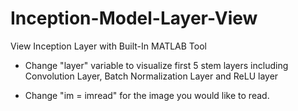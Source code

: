 # Inception-Model-Layer-View
View Inception Layer with Built-In MATLAB Tool

- Change "layer" variable to visualize first 5 stem layers including Convolution Layer, Batch Normalization Layer and ReLU layer

- Change "im = imread" for the image you would like to read.

